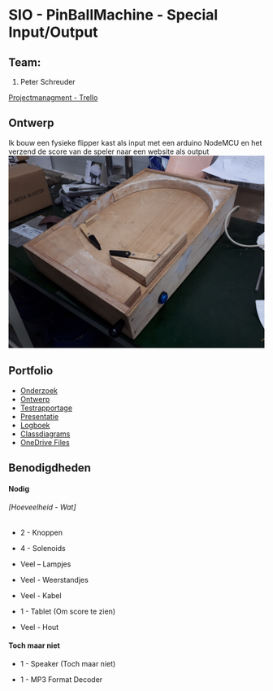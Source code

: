﻿# SIO - PinBallMachine - Special Input/Output

## Team:

1. Peter Schreuder

[Projectmanagment - Trello](https://trello.com/b/2Ilzt33Y/sio-pinball-machine)

## Ontwerp
Ik bouw een fysieke flipper kast als input met een arduino NodeMCU en het verzend de score van de speler naar een website als output 
![alt text](https://github.com/PeterSchreuderMA/PinBallMachine/blob/master/ReadMe/20190613_234421.jpg)

## Portfolio
* [Onderzoek]()
* [Ontwerp]()
* [Testrapportage]()
* [Presentatie]()
* [Logboek](https://docs.google.com/document/d/1QCDX74J8gOg-z7i63uStQxrVylMrT_1izJQTszGkzzM/edit?usp=sharing)
* [Classdiagrams](https://www.lucidchart.com/invitations/accept/59d8f0a4-0ac7-4f5b-b716-aa253cd95437)
* [OneDrive Files](https://1drv.ms/f/s!AqnfQvux8HyjkuY_KbhUFyJT46fGug)

## Benodigdheden
#### Nodig
###### [Hoeveelheid - Wat]
* 2 - Knoppen

* 4 - Solenoids

* Veel – Lampjes

* Veel - Weerstandjes

* Veel - Kabel

* 1 - Tablet (Om score te zien)

* Veel - Hout


#### Toch maar niet
* 1 - Speaker (Toch maar niet)

* 1 - MP3 Format Decoder
